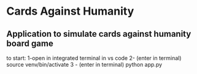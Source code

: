 # Cards Against Humanity 

## Application to simulate cards against humanity board game


to start:
1-open in integrated terminal in vs code
2- (enter in terminal) source venv/bin/activate
3 - (enter in terminal) python app.py
